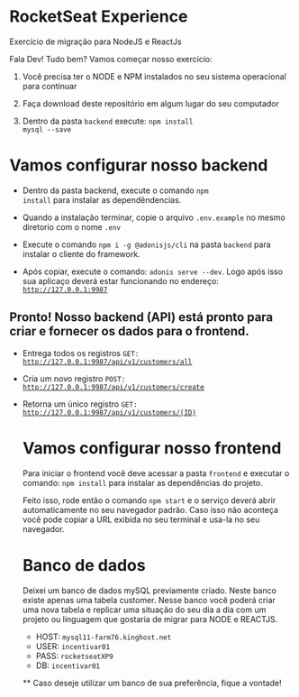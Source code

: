 # RocketSeat Experience

Exercício de migração para NodeJS e ReactJs

Fala Dev! Tudo bem? Vamos começar nosso exercício:

1. Você precisa ter o NODE e NPM instalados no seu sistema operacional para continuar

2. Faça download deste repositório em algum lugar do seu computador

3. Dentro da pasta <code>backend</code> execute: <code>npm install mysql --save</code>

# Vamos configurar nosso backend

- Dentro da pasta backend, execute o comando <code>npm install</code> para instalar as dependêndencias.

- Quando a instalação terminar, copie o arquivo <code>.env.example</code> no mesmo diretorio com o nome <code>.env</code>

- Execute o comando <code>npm i -g @adonisjs/cli</code> na pasta <code>backend</code> para instalar o cliente do framework.

- Após copiar, execute o comando: <code>adonis serve --dev</code>. Logo após isso sua aplicaço deverá estar funcionando no endereço: <code>http://127.0.0.1:9987</code>

## Pronto! Nosso backend (API) está pronto para criar e fornecer os dados para o frontend.

- Entrega todos os registros
  <code>GET: http://127.0.0.1:9987/api/v1/customers/all</code>

- Cria um novo registro
  <code>POST: http://127.0.0.1:9987/api/v1/customers/create</code>

- Retorna um único registro
  <code>GET: http://127.0.0.1:9987/api/v1/customers/(ID)</code>

  # Vamos configurar nosso frontend

  Para iniciar o frontend você deve acessar a pasta <code>frontend</code> e executar o comando: <code>npm install</code> para instalar as dependências do projeto.

  Feito isso, rode então o comando <code>npm start</code> e o serviço deverá abrir automaticamente no seu navegador padrão. Caso isso não aconteça você pode copiar a URL exibida no seu terminal e usa-la no seu navegador.

  # Banco de dados

  Deixei um banco de dados mySQL previamente criado. Neste banco existe apenas uma tabela customer. Nesse banco você poderá criar uma nova tabela e replicar uma situação do seu dia a dia com um projeto ou linguagem que gostaria de migrar para NODE e REACTJS.

  - HOST: <code>mysql11-farm76.kinghost.net</code>
  - USER: <code>incentivar01</code>
  - PASS: <code>rocketseatXP9</code>
  - DB: <code>incentivar01</code>

  \*\* Caso deseje utilizar um banco de sua preferência, fique a vontade!
